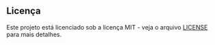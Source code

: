 ## Licença

Este projeto está licenciado sob a licença MIT - veja o arquivo [LICENSE](LICENSE) para mais detalhes.
